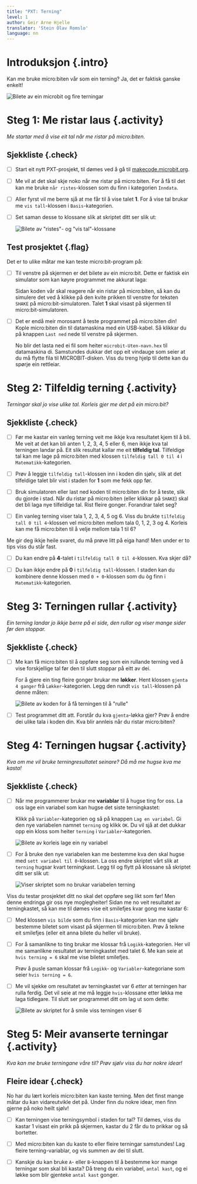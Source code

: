 ```yaml
---
title: "PXT: Terning"
level: 1
author: Geir Arne Hjelle
translator: 'Stein Olav Romslo'
language: nn
---
```



# Introduksjon {.intro}

Kan me bruke micro:biten vår som ein terning? Ja, det er faktisk ganske enkelt!

![Bilete av ein microbit og fire terningar](terning.jpg)


# Steg 1: Me ristar laus {.activity}

*Me startar med å vise eit tal når me ristar på micro:biten.*

## Sjekkliste {.check}

- [ ] Start eit nytt PXT-prosjekt, til dømes ved å gå til
  [makecode.microbit.org](https://makecode.microbit.org/?lang=no).

- [ ] Me vil at det skal skje noko når me ristar på micro:biten. For å få til
  det kan me bruke `når ristes`-klossen som du finn i kategorien `Inndata`.

- [ ] Aller fyrst vil me berre sjå at me får til å vise talet __1__. For å vise
  tal brukar me `vis tall`-klossen i `Basis`-kategorien.

- [ ] Set saman desse to klossane slik at skriptet ditt ser slik ut:

    ![Bilete av "ristes"- og "vis tal"-klossane](risteskript_1.png)

## Test prosjektet {.flag}

Det er to ulike måtar me kan teste micro:bit-program på:

- [ ] Til venstre på skjermen er det bilete av ein micro:bit. Dette er faktisk
  ein simulator som kan køyre programmet me akkurat laga:

  Sidan koden vår skal reagere når ein ristar på micro:biten, så kan du simulere
  det ved å klikke på den kvite prikken til venstre for teksten `SHAKE` på
  micro:bit-simulatoren. Talet __1__ skal visast på skjermen til
  micro:bit-simulatoren.

- [ ] Det er endå meir morosamt å teste programmet på micro:biten din! Kople
  micro:biten din til datamaskina med ein USB-kabel. Så klikkar du på knappen
  `Last ned` nede til venstre på skjermen.

  No blir det lasta ned ei fil som heiter `microbit-Uten-navn.hex` til
  datamaskina di. Samstundes dukkar det opp eit vindauge som seier at du må
  flytte fila til MICROBIT-disken. Viss du treng hjelp til dette kan du spørje
  ein rettleiar.


# Steg 2: Tilfeldig terning {.activity}

*Terningar skal jo vise ulike tal. Korleis gjer me det på ein micro:bit?*

## Sjekkliste {.check}

- [ ] Før me kastar ein vanleg terning veit me ikkje kva resultatet kjem til å
  bli. Me veit at det kan bli anten 1, 2, 3, 4, 5 eller 6, men ikkje kva tal
  terningen landar på. Eit slik resultat kallar me eit __tilfeldig tal__.
  Tilfeldige tal kan me lage på micro:biten med klossen `tilfeldig tall 0 til 4`
  i `Matematikk`-kategorien.

- [ ] Prøv å leggje `tilfeldig tall`-klossen inn i koden din sjølv, slik at det
  tilfeldige talet blir vist i staden for __1__ som me fekk opp før.

- [ ] Bruk simulatoren eller last ned koden til micro:biten din for å teste,
  slik du gjorde i stad. Når du ristar på micro:biten (eller klikkar på `SHAKE`)
  skal det bli laga nye tilfeldige tal. Rist fleire gonger. Forandrar talet seg?

- [ ] Ein vanleg terning viser tala 1, 2, 3, 4, 5 og 6. Viss du brukte
  `tilfeldig tall 0 til 4`-klossen vel micro:biten mellom tala 0, 1, 2, 3 og 4.
  Korleis kan me få micro:biten til å velje mellom tala 1 til 6?

Me gir deg ikkje heile svaret, du må prøve litt på eiga hand! Men under er to
tips viss du står fast.

- [ ] Du kan endre på __4__-talet i `tilfeldig tall 0 til 4`-klossen. Kva skjer
  då?

- [ ] Du kan ikkje endre på __0__ i `tilfeldig tall`-klossen. I staden kan du
  kombinere denne klossen med `0 + 0`-klossen som du òg finn i
  `Matematikk`-kategorien.


# Steg 3: Terningen rullar {.activity}

*Ein terning landar jo ikkje berre på ei side, den rullar og viser mange sider
 før den stoppar.*

## Sjekkliste {.check}

- [ ] Me kan få micro:biten til å oppføre seg som ein rullande terning ved å
  vise forskjellige tal før den til slutt stoppar på eitt av dei.

  For å gjere ein ting fleire gonger brukar me __løkker__. Hent klossen `gjenta
  4 ganger` frå `Løkker`-kategorien. Legg den rundt `vis tall`-klossen på denne
  måten:

  ![Bilete av koden for å få terningen til å "rulle"](risteskript_2.png)

- [ ] Test programmet ditt att. Forstår du kva `gjenta`-løkka gjer? Prøv å endre
  dei ulike tala i koden din. Kva blir annleis når du ristar micro:biten?


# Steg 4: Terningen hugsar {.activity}

*Kva om me vil bruke terningresultatet seinare? Då må me hugse kva me kasta!*

## Sjekkliste {.check}

- [ ] Når me programmerer brukar me __variablar__ til å hugse ting for oss. La
  oss lage ein variabel som kan hugse det siste terningkastet:

  Klikk på `Variabler`-kategorien og så på knappen `Lag en variabel`. Gi den nye
  variabelen namnet `terning` og klikk `OK`. Du vil sjå at det dukkar opp ein
  kloss som heiter `terning` i `Variabler`-kategorien.

  ![Bilete av korleis lage ein ny variabel](variabel_terning.png)

- [ ] For å bruke den nye variabelen kan me bestemme kva den skal hugse med
  `sett variabel til 0`-klossen. La oss endre skriptet vårt slik at `terning`
  hugsar kvart terningkast. Legg til og flytt på klossane så skriptet ditt ser
  slik ut:

  ![Viser skriptet som no brukar variabelen terning](risteskript_3.png)

Viss du testar prosjektet ditt no skal det oppføre seg likt som før! Men denne
endringa gir oss nye moglegheiter! Sidan me no veit resultatet av terningkastet,
så kan me til dømes vise eit smilefjes kvar gong me kastar 6:

- [ ] Med klossen `vis bilde` som du finn i `Basis`-kategorien kan me sjølv
  bestemme biletet som visast på skjermen til micro:biten. Prøv å teikne eit
  smilefjes (eller eit anna bilete du heller vil bruke).

- [ ] For å samanlikne to ting brukar me klossar frå `Logikk`-kategorien. Her
  vil me samanlikne resultatet av terningkastet med talet 6. Me kan seie at
  `hvis terning = 6` skal me vise biletet smilefjes.

  Prøv å pusle saman klossar frå `Logikk`- og `Variabler`-kategoriane som seier
  `hvis terning = 6`.

- [ ] Me vil sjekke om resultatet av terningkastet var 6 *etter* at terningen
  har rulla ferdig. Det vil seie at me må leggje `hvis`-klossane etter løkka me
  laga tidlegare. Til slutt ser programmet ditt om lag ut som dette:

    ![Bilete av skriptet for å smile viss terningen viser 6](risteskript_4.png)


# Steg 5: Meir avanserte terningar {.activity}

*Kva kan me bruke terningane våre til? Prøv sjølv viss du har nokre idear!*

## Fleire idear {.check}

No har du lært korleis micro:biten kan kaste terning. Men det finst mange måtar
du kan vidareutvikle det på. Under finn du nokre idear, men finn gjerne på noko
heilt sjølv!

- [ ] Kan terningen vise terningsymbol i staden for tal? Til dømes, viss du
  kastar 1 visast ein prikk på skjermen, kastar du 2 får du to prikkar og så
  bortetter.

- [ ] Med micro:biten kan du kaste to eller fleire terningar samstundes! Lag
  fleire terning-variablar, og vis summen av dei til slutt.

- [ ] Kanskje du kan bruke `A`- eller `B`-knappen til å bestemme kor mange
  terningar som skal bli kasta? Då treng du ein variabel, `antal kast`, og ei
  løkke som blir gjenteke `antal kast` gonger.
